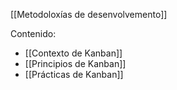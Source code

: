 [[Metodoloxías de desenvolvemento]]

Contenido:
+ [[Contexto de Kanban]]
+ [[Principios de Kanban]]
+ [[Prácticas de Kanban]]
